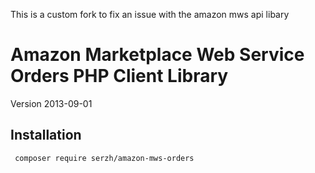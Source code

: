 This is a custom fork to fix an issue with the amazon mws api libary

Amazon Marketplace Web Service Orders PHP Client Library
=================================================
Version 2013-09-01

Installation
------------

     composer require serzh/amazon-mws-orders

